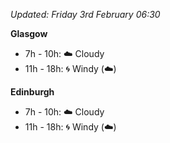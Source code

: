 *Updated: Friday 3rd February 06:30*

**Glasgow**

* 7h - 10h: :cloud: Cloudy
* 11h - 18h: :cyclone: Windy (:cloud:)

**Edinburgh**

* 7h - 10h: :cloud: Cloudy
* 11h - 18h: :cyclone: Windy (:cloud:)
